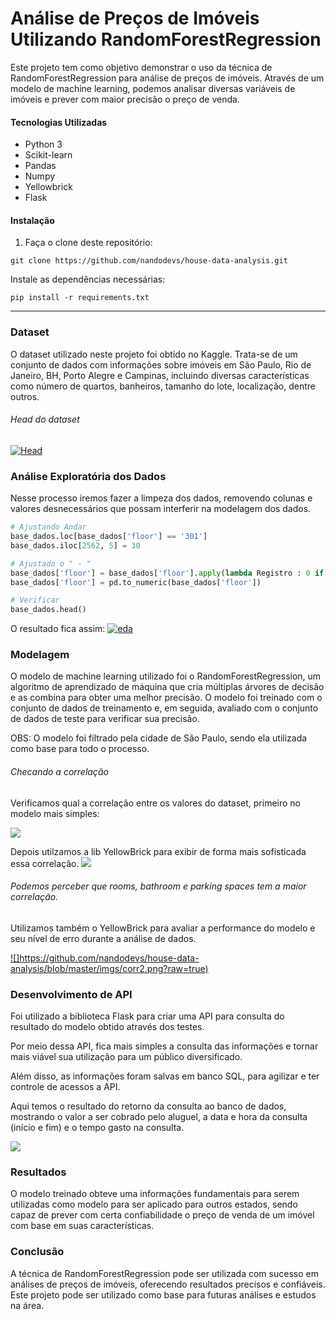 # Análise de Preços de Imóveis Utilizando RandomForestRegression

Este projeto tem como objetivo demonstrar o uso da técnica de RandomForestRegression para análise de preços de imóveis. Através de um modelo de machine learning, podemos analisar diversas variáveis de imóveis e prever com maior precisão o preço de venda.

#### Tecnologias Utilizadas
* Python 3
* Scikit-learn
* Pandas
* Numpy
* Yellowbrick
* Flask

####  Instalação
1. Faça o clone deste repositório:

```
git clone https://github.com/nandodevs/house-data-analysis.git
```
Instale as dependências necessárias:

```
pip install -r requirements.txt
```
--------------------------------------------------
### Dataset
O dataset utilizado neste projeto foi obtido no Kaggle. Trata-se de um conjunto de dados com informações sobre imóveis em São Paulo, Rio de Janeiro, BH, Porto Alegre e Campinas, incluindo diversas características como número de quartos, banheiros, tamanho do lote, localização, dentre outros.

###### Head do dataset

[![Head](https://github.com/nandodevs/house-data-analysis/blob/master/imgs/img1.PNG?raw=true "Head")](https://github.com/nandodevs/house-data-analysis/blob/master/imgs/img1.PNG?raw=true "Head")

### Análise Exploratória dos Dados
Nesse processo iremos fazer a limpeza dos dados, removendo colunas e valores desnecessários que possam interferir na modelagem dos dados.

```python
# Ajustando Andar
base_dados.loc[base_dados['floor'] == '301']
base_dados.iloc[2562, 5] = 30

# Ajustado o " - "
base_dados['floor'] = base_dados['floor'].apply(lambda Registro : 0 if Registro == '-' else Registro) # Se tiver - substitui por 0
base_dados['floor'] = pd.to_numeric(base_dados['floor'])

# Verificar
base_dados.head()

```
O resultado fica assim:
[![eda](https://github.com/nandodevs/house-data-analysis/blob/master/imgs/eda1.PNG?raw=true "eda")](https://github.com/nandodevs/house-data-analysis/blob/master/imgs/eda1.PNG?raw=true "eda")

### Modelagem
O modelo de machine learning utilizado foi o RandomForestRegression, um algoritmo de aprendizado de máquina que cria múltiplas árvores de decisão e as combina para obter uma melhor precisão. O modelo foi treinado com o conjunto de dados de treinamento e, em seguida, avaliado com o conjunto de dados de teste para verificar sua precisão.

OBS: O modelo foi filtrado pela cidade de São Paulo, sendo ela utilizada como base para todo o processo.

###### Checando a correlação
Verificamos qual a correlação entre os valores do dataset, primeiro no modelo mais simples:

[![](https://github.com/nandodevs/house-data-analysis/blob/master/imgs/corr1.PNG?raw=true)](https://github.com/nandodevs/house-data-analysis/blob/master/imgs/corr1.PNG?raw=true)

Depois utilzamos a lib YellowBrick para exibir de forma mais sofisticada essa correlação.
[![](https://github.com/nandodevs/house-data-analysis/blob/master/imgs/yellow1.png?raw=true)](https://github.com/nandodevs/house-data-analysis/blob/master/imgs/yellow1.png?raw=true)

###### Podemos perceber que rooms, bathroom e parking spaces tem a maior correlação.

Utilizamos também o YellowBrick para avaliar a performance do modelo e seu nível de erro durante a análise de dados.

[![]https://github.com/nandodevs/house-data-analysis/blob/master/imgs/corr2.png?raw=true)](https://github.com/nandodevs/house-data-analysis/blob/master/imgs/corr2.png?raw=true)

### Desenvolvimento de API
Foi utilizado a biblioteca Flask para criar uma API para consulta do resultado do modelo obtido através dos testes.

Por meio dessa API, fica mais simples a consulta das informações e tornar mais viável sua utilização para um público diversificado.

Além disso, as informações foram salvas em banco SQL, para agilizar e ter controle de acessos a API.

Aqui temos o resultado do retorno da consulta ao banco de dados, mostrando o valor a ser cobrado pelo aluguel, a data e hora da consulta (início e fim) e o tempo gasto na consulta.

[![](https://github.com/nandodevs/house-data-analysis/blob/master/imgs/api1.PNG?raw=true)](https://github.com/nandodevs/house-data-analysis/blob/master/imgs/api1.PNG?raw=true)

### Resultados
O modelo treinado obteve uma informações fundamentais para serem utilizadas como modelo para ser aplicado para outros estados, sendo capaz de prever com certa confiabilidade o preço de venda de um imóvel com base em suas características.

### Conclusão
A técnica de RandomForestRegression pode ser utilizada com sucesso em análises de preços de imóveis, oferecendo resultados precisos e confiáveis. Este projeto pode ser utilizado como base para futuras análises e estudos na área.
